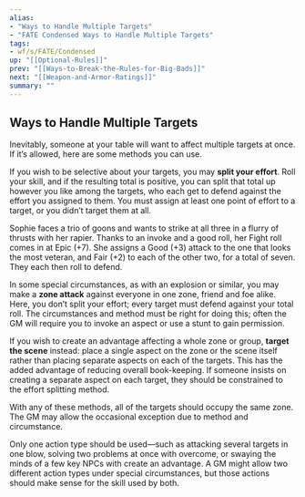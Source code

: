 ```yaml
---
alias:
- "Ways to Handle Multiple Targets"
- "FATE Condensed Ways to Handle Multiple Targets"
tags:
- wf/s/FATE/Condensed
up: "[[Optional-Rules]]"
prev: "[[Ways-to-Break-the-Rules-for-Big-Bads]]"
next: "[[Weapon-and-Armor-Ratings]]"
summary: ""
---
```

## Ways to Handle Multiple Targets

Inevitably, someone at your table will want to affect multiple targets at once. If it’s allowed, here are some methods you can use.

If you wish to be selective about your targets, you may **split your effort**. Roll your skill, and if the resulting total is positive, you can split that total up however you like among the targets, who each get to defend against the effort you assigned to them. You must assign at least one point of effort to a target, or you didn’t target them at all.

Sophie faces a trio of goons and wants to strike at all three in a flurry of thrusts with her rapier. Thanks to an invoke and a good roll, her Fight roll comes in at Epic (+7). She assigns a Good (+3) attack to the one that looks the most veteran, and Fair (+2) to each of the other two, for a total of seven. They each then roll to defend.

In some special circumstances, as with an explosion or similar, you may make a **zone attack** against everyone in one zone, friend and foe alike. Here, you don’t split your effort; every target must defend against your total roll. The circumstances and method must be right for doing this; often the GM will require you to invoke an aspect or use a stunt to gain permission.

If you wish to create an advantage affecting a whole zone or group, **target the scene** instead: place a single aspect on the zone or the scene itself rather than placing separate aspects on each of the targets. This has the added advantage of reducing overall book-keeping. If someone insists on creating a separate aspect on each target, they should be constrained to the effort splitting method.

With any of these methods, all of the targets should occupy the same zone. The GM may allow the occasional exception due to method and circumstance.

Only one action type should be used—such as attacking several targets in one blow, solving two problems at once with overcome, or swaying the minds of a few key NPCs with create an advantage. A GM might allow two different action types under special circumstances, but those actions should make sense for the skill used by both.